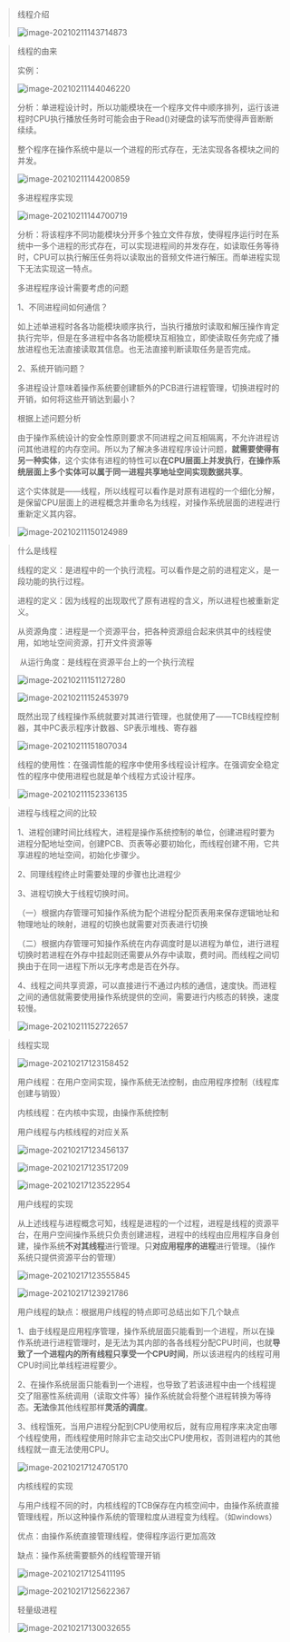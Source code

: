 > 线程介绍
>
> ![image-20210211143714873](C:\Users\zhang\AppData\Roaming\Typora\typora-user-images\image-20210211143714873.png)

> 线程的由来
>
> 实例：
>
> ![image-20210211144046220](C:\Users\zhang\AppData\Roaming\Typora\typora-user-images\image-20210211144046220.png)
>
> 分析：单进程设计时，所以功能模块在一个程序文件中顺序排列，运行该进程时CPU执行播放任务时可能会由于Read()对硬盘的读写而使得声音断断续续。
>
> 整个程序在操作系统中是以一个进程的形式存在，无法实现各各模块之间的并发。
>
> ![image-20210211144200859](C:\Users\zhang\AppData\Roaming\Typora\typora-user-images\image-20210211144200859.png)
>
> 多进程程序实现
>
> ![image-20210211144700719](C:\Users\zhang\AppData\Roaming\Typora\typora-user-images\image-20210211144700719.png)
>
> 分析：将该程序不同功能模块分开多个独立文件存放，使得程序运行时在系统中一多个进程的形式存在，可以实现进程间的并发存在，如读取任务等待时，CPU可以执行解压任务将以读取出的音频文件进行解压。而单进程实现下无法实现这一特点。
>
> 
>
> 多进程程序设计需要考虑的问题
>
> 1、不同进程间如何通信？
>
> ​	如上述单进程时各各功能模块顺序执行，当执行播放时读取和解压操作肯定执行完毕，但是在多进程中各各功能模块互相独立，即使读取任务完成了播放进程也无法直接读取其信息。也无法直接判断读取任务是否完成。
>
> 2、系统开销问题？
>
> ​	多进程设计意味着操作系统要创建额外的PCB进行进程管理，切换进程时的开销，如何将这些开销达到最小？
>
> 
>
> 根据上述问题分析
>
> ​	由于操作系统设计的安全性原则要求不同进程之间互相隔离，不允许进程访问其他进程的内存空间。所以为了解决多进程程序设计问题，**就需要使得有另一种实体**，这个实体有进程的特性可以**在CPU层面上并发执行**，**在操作系统层面上多个实体可以属于同一进程共享地址空间实现数据共享**。
>
> 这个实体就是——线程，所以线程可以看作是对原有进程的一个细化分解，是保留CPU层面上的进程概念并重命名为线程，对操作系统层面的进程进行重新定义其内容。
>
> ![image-20210211150124989](C:\Users\zhang\AppData\Roaming\Typora\typora-user-images\image-20210211150124989.png)
>
> 

> 什么是线程
>
> 线程的定义：是进程中的一个执行流程。可以看作是之前的进程定义，是一段功能的执行过程。
>
> 进程的定义：因为线程的出现取代了原有进程的含义，所以进程也被重新定义。
>
> ​	从资源角度：进程是一个资源平台，把各种资源组合起来供其中的线程使用，如地址空间资源，打开文件资源等
>
> ​	从运行角度：是线程在资源平台上的一个执行流程
>
> ![image-20210211151127280](C:\Users\zhang\AppData\Roaming\Typora\typora-user-images\image-20210211151127280.png)
>
> ![image-20210211152453979](C:\Users\zhang\AppData\Roaming\Typora\typora-user-images\image-20210211152453979.png)
>
> 既然出现了线程操作系统就要对其进行管理，也就使用了——TCB线程控制器，其中PC表示程序计数器、SP表示堆栈、寄存器
>
> ![image-20210211151807034](C:\Users\zhang\AppData\Roaming\Typora\typora-user-images\image-20210211151807034.png)
>
> 线程的使用性：在强调性能的程序中使用多线程设计程序。在强调安全稳定性的程序中使用进程也就是单个线程方式设计程序。
>
> ![image-20210211152336135](C:\Users\zhang\AppData\Roaming\Typora\typora-user-images\image-20210211152336135.png)

> 进程与线程之间的比较
>
> 1、进程创建时间比线程大，进程是操作系统控制的单位，创建进程时要为进程分配地址空间，创建PCB、页表等必要初始化，而线程创建不用，它共享进程的地址空间，初始化步骤少。
>
> 2、同理线程终止时需要处理的步骤也比进程少
>
> 3、进程切换大于线程切换时间。
>
> ​	（一）根据内存管理可知操作系统为配个进程分配页表用来保存逻辑地址和物理地址的映射，进程的切换也就需要对页表进行切换
>
> ​	（二）根据内存管理可知操作系统在内存调度时是以进程为单位，进行进程切换时若进程在外存中挂起则还需要从外存中读取，费时间。而线程之间切换由于在同一进程下所以无序考虑是否在外存。
>
> 4、线程之间共享资源，可以直接进行不通过内核的通信，速度快。而进程之间的通信就需要使用操作系统提供的空间，需要进行内核态的转换，速度较慢。
>
> ![image-20210211152722657](C:\Users\zhang\AppData\Roaming\Typora\typora-user-images\image-20210211152722657.png)

> 线程实现
>
> ![image-20210217123158452](C:\Users\zhang\AppData\Roaming\Typora\typora-user-images\image-20210217123158452.png)
>
> 用户线程：在用户空间实现，操作系统无法控制，由应用程序控制（线程库创建与销毁）
>
> 内核线程：在内核中实现，由操作系统控制
>
> 
>
> 用户线程与内核线程的对应关系
>
> ![image-20210217123456137](C:\Users\zhang\AppData\Roaming\Typora\typora-user-images\image-20210217123456137.png)
>
> ![image-20210217123517209](C:\Users\zhang\AppData\Roaming\Typora\typora-user-images\image-20210217123517209.png)
>
> ![image-20210217123522954](C:\Users\zhang\AppData\Roaming\Typora\typora-user-images\image-20210217123522954.png)
>
> 用户线程的实现
>
> 从上述线程与进程概念可知，线程是进程的一个过程，进程是线程的资源平台，在用户空间操作系统只负责创建进程，进程中的线程由应用程序自身创建，操作系统**不对其线程**进行管理。只**对应用程序的进程**进行管理。（操作系统只提供资源平台的管理）
>
> ![image-20210217123555845](C:\Users\zhang\AppData\Roaming\Typora\typora-user-images\image-20210217123555845.png)
>
> ![image-20210217123921786](C:\Users\zhang\AppData\Roaming\Typora\typora-user-images\image-20210217123921786.png)
>
> 用户线程的缺点：根据用户线程的特点即可总结出如下几个缺点
>
> 1、由于线程是应用程序管理，操作系统层面只能看到一个进程，所以在操作系统进行进程管理时，是无法为其内部的各各线程分配CPU时间，也就**导致了一个进程内的所有线程只享受一个CPU时间**，所以该进程内的线程可用CPU时间比单线程进程要少。
>
> 2、在操作系统层面只能看到一个进程，也导致了若该进程中由一个线程提交了阻塞性系统调用（读取文件等）操作系统就会将整个进程转换为等待态。**无法**像其他线程那样**灵活的调度**。
>
> 3、线程饿死，当用户进程分配到CPU使用权后，就有应用程序来决定由哪个线程使用，而线程使用时除非它主动交出CPU使用权，否则进程内的其他线程就一直无法使用CPU。
>
> ![image-20210217124705170](C:\Users\zhang\AppData\Roaming\Typora\typora-user-images\image-20210217124705170.png)
>
> 
>
> 内核线程的实现
>
> 与用户线程不同的时，内核线程的TCB保存在内核空间中，由操作系统直接管理线程，所以这种操作系统的管理粒度从进程变为线程。（如windows）
>
> 优点：由操作系统直接管理线程，使得程序运行更加高效
>
> 缺点：操作系统需要额外的线程管理开销
>
> ![image-20210217125411195](C:\Users\zhang\AppData\Roaming\Typora\typora-user-images\image-20210217125411195.png)
>
> ![image-20210217125622367](C:\Users\zhang\AppData\Roaming\Typora\typora-user-images\image-20210217125622367.png)
>
> 
>
> 轻量级进程
>
> ![image-20210217130032655](C:\Users\zhang\AppData\Roaming\Typora\typora-user-images\image-20210217130032655.png)